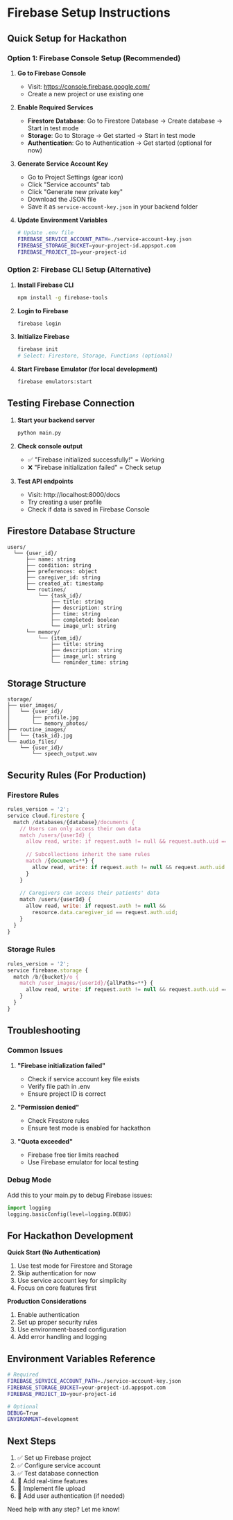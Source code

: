 # Firebase Setup Instructions

## Quick Setup for Hackathon

### Option 1: Firebase Console Setup (Recommended)

1. **Go to Firebase Console**
   - Visit: https://console.firebase.google.com/
   - Create a new project or use existing one

2. **Enable Required Services**
   - **Firestore Database**: Go to Firestore Database → Create database → Start in test mode
   - **Storage**: Go to Storage → Get started → Start in test mode
   - **Authentication**: Go to Authentication → Get started (optional for now)

3. **Generate Service Account Key**
   - Go to Project Settings (gear icon)
   - Click "Service accounts" tab
   - Click "Generate new private key"
   - Download the JSON file
   - Save it as `service-account-key.json` in your backend folder

4. **Update Environment Variables**
   ```bash
   # Update .env file
   FIREBASE_SERVICE_ACCOUNT_PATH=./service-account-key.json
   FIREBASE_STORAGE_BUCKET=your-project-id.appspot.com
   FIREBASE_PROJECT_ID=your-project-id
   ```

### Option 2: Firebase CLI Setup (Alternative)

1. **Install Firebase CLI**
   ```bash
   npm install -g firebase-tools
   ```

2. **Login to Firebase**
   ```bash
   firebase login
   ```

3. **Initialize Firebase**
   ```bash
   firebase init
   # Select: Firestore, Storage, Functions (optional)
   ```

4. **Start Firebase Emulator (for local development)**
   ```bash
   firebase emulators:start
   ```

## Testing Firebase Connection

1. **Start your backend server**
   ```bash
   python main.py
   ```

2. **Check console output**
   - ✅ "Firebase initialized successfully!" = Working
   - ❌ "Firebase initialization failed" = Check setup

3. **Test API endpoints**
   - Visit: http://localhost:8000/docs
   - Try creating a user profile
   - Check if data is saved in Firebase Console

## Firestore Database Structure

```
users/
  └── {user_id}/
      ├── name: string
      ├── condition: string
      ├── preferences: object
      ├── caregiver_id: string
      ├── created_at: timestamp
      └── routines/
          └── {task_id}/
              ├── title: string
              ├── description: string
              ├── time: string
              ├── completed: boolean
              └── image_url: string
      └── memory/
          └── {item_id}/
              ├── title: string
              ├── description: string
              ├── image_url: string
              └── reminder_time: string
```

## Storage Structure

```
storage/
├── user_images/
│   └── {user_id}/
│       ├── profile.jpg
│       └── memory_photos/
├── routine_images/
│   └── {task_id}.jpg
└── audio_files/
    └── {user_id}/
        └── speech_output.wav
```

## Security Rules (For Production)

### Firestore Rules
```javascript
rules_version = '2';
service cloud.firestore {
  match /databases/{database}/documents {
    // Users can only access their own data
    match /users/{userId} {
      allow read, write: if request.auth != null && request.auth.uid == userId;
      
      // Subcollections inherit the same rules
      match /{document=**} {
        allow read, write: if request.auth != null && request.auth.uid == userId;
      }
    }
    
    // Caregivers can access their patients' data
    match /users/{userId} {
      allow read, write: if request.auth != null && 
        resource.data.caregiver_id == request.auth.uid;
    }
  }
}
```

### Storage Rules
```javascript
rules_version = '2';
service firebase.storage {
  match /b/{bucket}/o {
    match /user_images/{userId}/{allPaths=**} {
      allow read, write: if request.auth != null && request.auth.uid == userId;
    }
  }
}
```

## Troubleshooting

### Common Issues

1. **"Firebase initialization failed"**
   - Check if service account key file exists
   - Verify file path in .env
   - Ensure project ID is correct

2. **"Permission denied"**
   - Check Firestore rules
   - Ensure test mode is enabled for hackathon

3. **"Quota exceeded"**
   - Firebase free tier limits reached
   - Use Firebase emulator for local testing

### Debug Mode

Add this to your main.py to debug Firebase issues:

```python
import logging
logging.basicConfig(level=logging.DEBUG)
```

## For Hackathon Development

**Quick Start (No Authentication)**
1. Use test mode for Firestore and Storage
2. Skip authentication for now
3. Use service account key for simplicity
4. Focus on core features first

**Production Considerations**
1. Enable authentication
2. Set up proper security rules
3. Use environment-based configuration
4. Add error handling and logging

## Environment Variables Reference

```bash
# Required
FIREBASE_SERVICE_ACCOUNT_PATH=./service-account-key.json
FIREBASE_STORAGE_BUCKET=your-project-id.appspot.com
FIREBASE_PROJECT_ID=your-project-id

# Optional
DEBUG=True
ENVIRONMENT=development
```

## Next Steps

1. ✅ Set up Firebase project
2. ✅ Configure service account
3. ✅ Test database connection
4. 🔄 Add real-time features
5. 🔄 Implement file upload
6. 🔄 Add user authentication (if needed)

Need help with any step? Let me know!
